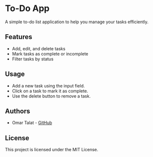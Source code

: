 # To-Do App

A simple to-do list application to help you manage your tasks efficiently.

## Features

- Add, edit, and delete tasks
- Mark tasks as complete or incomplete
- Filter tasks by status

## Usage

- Add a new task using the input field.
- Click on a task to mark it as complete.
- Use the delete button to remove a task.

## Authors

- Omar Talat - [GitHub](https:/github.com/Omartalat)

## License

This project is licensed under the MIT License.
